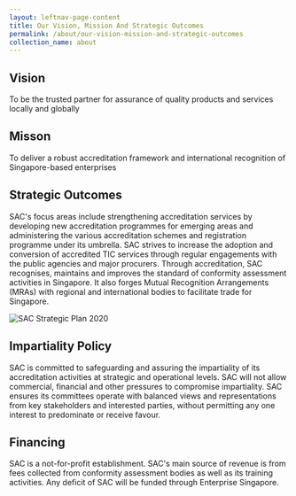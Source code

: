 ```yaml
---
layout: leftnav-page-content
title: Our Vision, Mission And Strategic Outcomes
permalink: /about/our-vision-mission-and-strategic-outcomes
collection_name: about
---
```


## Vision
To be the trusted partner for assurance of quality products and services locally and globally

## Misson
To deliver a robust accreditation framework and international recognition of Singapore-based enterprises

## Strategic Outcomes
SAC's focus areas include strengthening accreditation services by developing new accreditation programmes for emerging areas and administering the various accreditation schemes and registration programme under its umbrella. SAC strives to increase the adoption and conversion of accredited TIC services through regular engagements with the public agencies and major procurers. Through accreditation, SAC recognises, maintains and improves the standard of conformity assessment activities in Singapore. It also forges Mutual Recognition Arrangements (MRAs) with regional and international bodies to facilitate trade for Singapore.

![SAC Strategic Plan 2020](/images/about/SACStrategic2020.png)

## Impartiality Policy
SAC is committed to safeguarding and assuring the impartiality of its accreditation activities at strategic and operational levels. SAC will not allow commercial, financial and other pressures to compromise impartiality. SAC ensures its committees operate with balanced views and representations from key stakeholders and interested parties, without permitting any one interest to predominate or receive favour.

## Financing
SAC is a not-for-profit establishment. SAC's main source of revenue is from fees collected from conformity assessment bodies as well as its training activities. Any deficit of SAC will be funded through Enterprise Singapore. 
